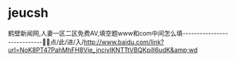 # jeucsh
鹤壁新闻网,人妻一区二区免费AV,填空题www和com中间怎么填----------------------------👻👻点/此/进/入/http://www.baidu.com/link?url=NoK8PT47PahMhFH8Vie_jnciyIKNTTtVBQKpill6udK&amp;wd

